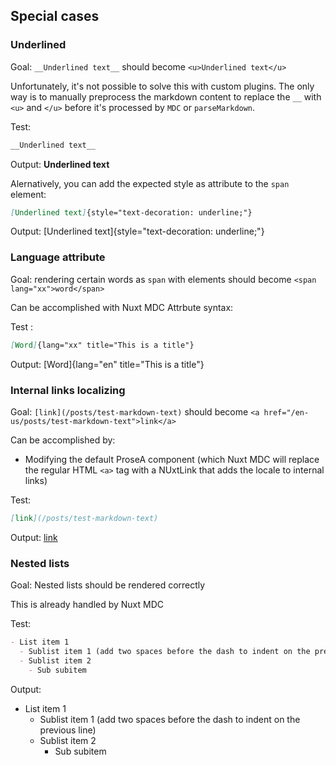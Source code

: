 ## Special cases

### Underlined

Goal: `__Underlined text__` should become `<u>Underlined text</u>`

Unfortunately, it's not possible to solve this with custom plugins.
The only way is to manually preprocess the markdown content to replace the `__` with `<u>` and `</u>` before it's processed by `MDC` or `parseMarkdown`.

Test:

```md
__Underlined text__
```

Output: __Underlined text__

Alernatively, you can add the expected style as attribute to the `span` element:

```md
[Underlined text]{style="text-decoration: underline;"}
```

Output: [Underlined text]{style="text-decoration: underline;"}

### Language attribute

Goal: rendering certain words as `span` with elements should become `<span lang="xx">word</span>`

Can be accomplished with Nuxt MDC Attrbute syntax:

Test :

```md
[Word]{lang="xx" title="This is a title"}
```

Output: [Word]{lang="en" title="This is a title"}

### Internal links localizing

Goal: `[link](/posts/test-markdown-text)` should become `<a href="/en-us/posts/test-markdown-text">link</a>`

Can be accomplished by:

- Modifying the default ProseA component (which Nuxt MDC will replace the regular HTML `<a>` tag with a NUxtLink that adds the locale to internal links)

Test:

```md
[link](/posts/test-markdown-text)
```

Output: [link](/posts/test-markdown-text)

### Nested lists

Goal: Nested lists should be rendered correctly

This is already handled by Nuxt MDC

Test:

```md
- List item 1
  - Sublist item 1 (add two spaces before the dash to indent on the previous line)
  - Sublist item 2
    - Sub subitem
```

Output:
- List item 1
  - Sublist item 1 (add two spaces before the dash to indent on the previous line)
  - Sublist item 2
    - Sub subitem